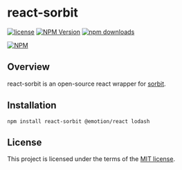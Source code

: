 # react-sorbit

[![license](https://img.shields.io/badge/license-MIT-blue.svg)](https://github.com/kaminorse/react-sorbit/blob/main/LICENSE)
[![NPM Version](https://img.shields.io/npm/v/react-sorbit)](https://www.npmjs.com/package/react-sorbit)
[![npm downloads](https://img.shields.io/npm/dm/react-sorbit)](https://www.npmjs.com/package/react-sorbit)

[![NPM](https://nodei.co/npm/react-sorbit.png)](https://nodei.co/npm/react-sorbit/)

## Overview

react-sorbit is an open-source react wrapper for [sorbit](https://github.com/kaminorse/sorbit).

## Installation

```shell
npm install react-sorbit @emotion/react lodash
```

## License

This project is licensed under the terms of the [MIT license](https://github.com/kaminorse/react-sorbit/blob/main/LICENSE).
